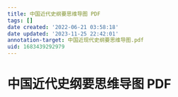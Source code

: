```yaml
---
title: 中国近代史纲要思维导图 PDF
tags: []
date created: '2022-06-21 03:58:18'
date updated: '2023-11-25 22:42:01'
annotation-target: 中国近现代史纲要思维导图.pdf
uid: 1683439292979
---
```


# 中国近代史纲要思维导图 PDF

